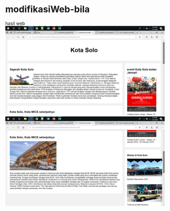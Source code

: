 # modifikasiWeb-bila
hasil web
![alt text](https://github.com/nabilajr/modifikasiWeb-bila/blob/master/Screenshot%20(60).png?raw=true)
![alt text](https://github.com/nabilajr/modifikasiWeb-bila/blob/master/Screenshot%20(61).png?raw=true)
